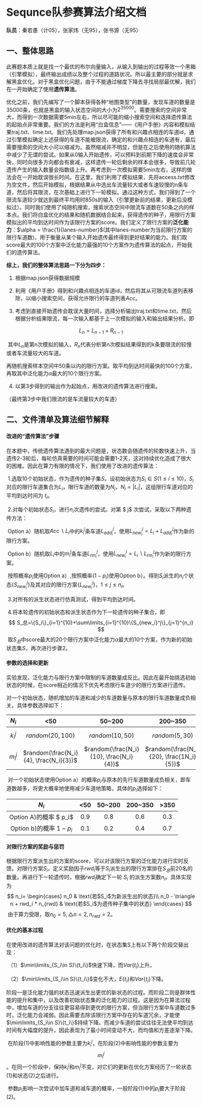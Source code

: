 # Sequnce队参赛算法介绍文档

**队员**：秦若愚（计05），张家炜（无95），张书源（无95）

## 一、整体思路

​        此赛题本质上就是找一个最优的布尔向量输入，从输入到输出的过程等效一个黑箱（引擎模拟），最终输出成绩以及整个过程的道路状况。所以最主要的部分就是求解黑盒优化。对于黑盒优化问题，由于不能通过梯度下降去寻找局部最优解，我们在一开始确定了使用**遗传算法**。

​        优化之前，我们先编写了一个脚本获得各种“地图类型”的数量，发现车道的数量是$35000$条，也就是黑盒的输入状态空间的大小为$2^{35000}$​。需要搜索的空间非常大，而得到一次数据需要5min左右，所以尽可能的缩小搜索空间和选择遗传算法的起始点非常重要。我们的方法是利用“白盒信息”——《用户手册》内容和模拟结果traj.txt、time.txt。我们先处理map.json获得了所有和兴趣点相连的车道id，通过引擎模拟确定上述获得的车道不能被限流，确定的和兴趣点相连的车道有，最后需要搜索的空间大小可以缩减为。虽然缩减并不明显，但是在之后使用的随机算法中减少了无谓的尝试。如果从0输入开始遗传，可以预料到前期下降的速度会非常快，同时向很多方向都会有衰减，这样遗传一轮后剩余的样本会很多，导致前几轮遗传产生的输入数量会指数级上升。再考虑到一次模拟需要5min左右，这样的做法会在一开始耽误很长时间。在这里，我们利用了模拟结果，先将access.txt修改为空文件，然后开始模拟，根据结果从中选出车流量较大或者车速较慢的n条车道，然后将其限流，在次基础上进行下一轮模拟。通过这种方式，我们得到了一个限流车道较少就达到最终平均用时850s的输入（引擎更新前的结果，更新后没模拟过）。同时我们使用了纯随机搜索，搜索状态空间中限流车道数在50条之内的样本点。我们将白盒优化的结果和随机数据结合起来，获得遗传的种子，用限行方案模拟出的平均到达时间作为该限行方案的score。我们定义了限行方案的**泛化能力**：$\alpha = \frac{1}{lanes-number}$​​(其中lanes-number为当前限行方案的限行车道数)，用于衡量从某个输入开始遗传最终得到更好结果的能力。我们取score最大的100个方案中泛化能力最强的10个方案作为遗传算法的起点，开始我们的遗传算法。

**综上，我们的整体算法思路一下分为四步：**

1. 根据map.json获得数据规模

2. 利用《用户手册》得到和兴趣点相连的车道id，然后将其从可限流车道列表移除，以缩小搜索空间，获得允许限行的车道列表$Acc$​。

3. 考虑到直接开始遗传会耽误大量时间，选择分析输出traj.txt和time.txt，然后根据分析结果限流，每一次输入都基于上一次模拟的输入和输出结果分析。即

$$
L_n=L_{n-1}+R_{n-1}
$$

​       其中$L_n$是第n次模拟的输入，$R_n$​代表分析第n次模拟结果得到的k条要限流的较慢或者车流量较大的车道。

​	再随机搜索样本空间中50条以内的限行方案。取平均到达时间最快的100个方案，再取其中泛化能力$\alpha$最大的10个限行方案。

4. 以第3步得到的输出作为起始点，用改进的遗传算法进行搜索。

（最终第3步中我们限流的是车流量较大的车道）

## 二、文件清单及算法细节解释

#### 改进的“遗传算法”步骤

​		在本题中，传统遗传算法遇到的最大问题是，状态数会随遗传的轮数快速上升，当遗传2-3轮后，每轮仿真需要的时间可能会需要1-2天，这对持续优化造成了很大的困难。因此在算力有限的情况下，我们使用了改进的遗传算法：

​	1.选取10个初始状态，作为遗传的种子集$S$​​。设初始状态为$S_i\in S$​  $(1\le i\le 10)$​，$S_i$​对应的限行车道集合为$L_i$​，限行车道的数量为$N_i$​，$N_i = |L_i|$​，这组限行车道对应的平均到达时间为 $t_i$​​​。

​	2.对每个初始状态$S_i$​​，进行$n_i$​​次遗传的尝试。对第 $ j$ 次尝试，采取以下两种遗传方法：

​		Option a）随机取$Acc\backslash L_i$​​​​​​中的$k_i^j$​​​​​​条车道$L_{add_i}^j$​​​​​​​​​​​，使用$L_{new_i}^j=L_i + L_{add_i}^j$​​​​​作为新的限行方案。​​​

​		Option b）随机取$L_i$​​中的$m_i^j$​​​ 条车道$L_{rm_i}^j$​，使用$L_{new_i}^j=L_i\backslash L_{rm_i}^j$​作为新的限行方案。

​		按照概率$p_i$​​​​使用Option a）,按照概率$(1-p_i)$​​​​​​使用Option b）。得到$S_i$​​​​派生的$n_i$​​​​个状态$\{S_{new_i}^j\}$​​​​及其对应的限行方案$\{L_{new_i}^j\}$​​，$1\le j \le n_i$。

​	3.对所有的派生状态进行仿真测试，得到平均到达时间。

​	4.将本轮遗传的初始状态和派生状态作为下一轮遗传的种子集合，即
$$
S_总=\{S_i\}_{i=1}^{10}+\sum\limits_{i=1}^{10}\{S_{new_i}^j\}_{j=1}^{n_i}
$$
​		取$S_总$中score最大的20个限行方案中泛化能力$\alpha$最大的10个方案，作为新的初始状态集$S$，再次进行步骤2。

#### 参数的选择和更新

​		实验发现，泛化能力与限行方案中限制的车道数量成反比。因此在最开始挑选初始状态的时候，在score相近的情况下优先考虑限行车道少的限行方案进行遗传。

​		对一个初始状态，随机增加的车道和减少的车道数量与原本的限行车道数量成负相关。具体参数选择如下：

|  $N_i$  |                  <50                   |                 50~200                  |                 200~350                  |            >350             |
| :-----: | :------------------------------------: | :-------------------------------------: | :--------------------------------------: | :-------------------------: |
| $k_i^j$​ |           $random(20, 100)$            |            $random(10, 50)$             |             $random(5, 30)$              |       $random(2, 20)$       |
| $m_i^j$​ | $random(\frac{N_i}{4}, \frac{N_i}{3})$​​​​ | $random(\frac{N_i}{10}, \frac{N_i}{4})$​​ | $random(\frac{N_i}{20}, \frac{1N_i}{5})$​​ | $random(1, \frac{N_i}{10})$​​ |

​		对一个初始状态使用Option a）的概率$p_i$与原本的先行车道数量成负相关，即车道数越多，将更大概率地使用减少车道地策略，具体的$p_i$​选择如下：

|          $N_i$          | <50  | 50~200 | 200~350 | >350 |
| :---------------------: | :--: | :----: | :-----: | :--: |
| Option A)的概率 $ p_i$​  | 0.9  |  0.8   |   0.6   | 0.3  |
| Option b)的概率 $1-p_i$ | 0.1  |  0.2   |   0.4   | 0.7  |

#### 对限行方案的奖励与惩罚

​		根据限行方案派生出的方案的score，可以对该限行方案的泛化能力进行实时反馈。对限行方案$S_i$​​，定义奖励因子$rwd_i$​​​等于$S_i$​​派生出的限行方案排在$S_总$​​​前20名的数量​。再进行下一轮遗传时，根据$rwd_i$​​​确定下一轮 $S_i$ 的派生方案数$n_i$​。具体实现为​
$$
n_i=
\begin{cases}
n_0 & \text{若$S_i$为新派生出的状态}\\
n_0 - \triangle n + rwd_i * n_{rwd} & \text{若$S_i$为遗传种子集中的状态}
\end{cases}
$$
​		由于算力受限，取$n_0=5, \triangle n=2, n_{rwd} = 2$​。

#### 优化的基本过程

​		在使用改进的遗传算法对该问题的优化时，在状态集S上有以下两个阶段交替出现：

​	（1）$\min\limits_{S_i\in S}\{t_i\}$​​​​快速下降，而$Var\{t_i\}$上升。

​	（2）$\min\limits_{S_i\in S}\{t_i\}$变化不大，$E\{t_i\}$和$Var\{t_i\}$下降。

​		阶段一是泛化能力强的状态迅速派生出更优的新状态的过程。而阶段二则是群体性能的提升和集中，以及改善初始状态集的泛化能力的过程。这是因为在算法过程中，增加车道的分支往往更容易得到更优的限行方案，但当限行方案中车道数过多时，泛化能力会减弱。因此需要去除该限行方案中存在的车道冗余，才能使$\min\limits_{S_i\in S}\{t_i\}$持续下降。而减少车道的尝试往往无法使平均到达时间有大幅度的提升，因此表现为了最小时间变动不大，而均值和方差逐渐下降。

​		在阶段(1)中影响性能的参数主要为$k_i^j$​，在阶段(2)中影响性能的参数主要为$$m_i^j$$​。在同一个阶段中，保持$k_i^j$​和$m_i^j$​​​​不变，对它们的更新在优化方案经历了一轮状态(1)和状态(2)之后进行。

​		参数$p_i$​影响一次尝试中加车道和减车道的概率，一般阶段(1)中的$p_i$​要大于阶段(2)。
